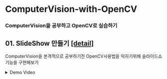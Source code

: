 # ComputerVision-with-OpenCV
### ComputerVision을 공부하고 OpenCV로 실습하기 

## 01. SlideShow 만들기 [[detail]](https://github.com/HwangToeMat/ComputerVision-with-OpenCV/tree/master/01.%20SlideShow%20%EB%A7%8C%EB%93%A4%EA%B8%B0)
ComputerVision을 본격적으로 공부하기전 OpenCV사용법을 익히기위해 슬라이드쇼 기능을 구현해보기

<details>
<summary>Demo Video</summary>
<img src="https://github.com/HwangToeMat/HwangToeMat.github.io/blob/master/Computer-Science/image/CV/01/img1.gif?raw=true" style="max-width:50%;margin-left: auto; margin-right: auto; display: block;">
<details>
